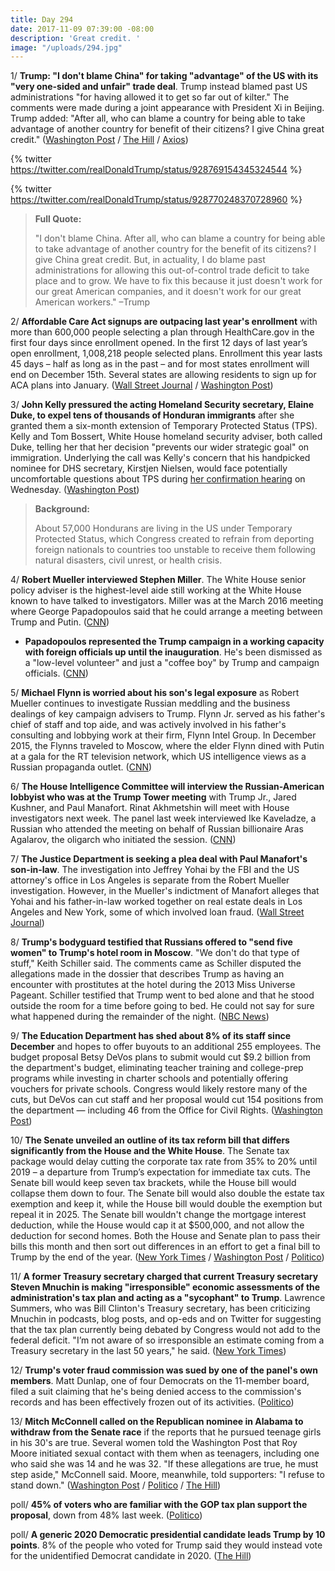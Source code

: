 ```yaml
---
title: Day 294
date: 2017-11-09 07:39:00 -08:00
description: 'Great credit. '
image: "/uploads/294.jpg"
---
```


1/ **Trump: "I don't blame China" for taking "advantage" of the US with its "very one-sided and unfair" trade deal**. Trump instead blamed past US administrations "for having allowed it to get so far out of kilter." The comments were made during a joint appearance with President Xi in Beijing. Trump added: "After all, who can blame a country for being able to take advantage of another country for benefit of their citizens? I give China great credit." ([Washington Post](https://www.washingtonpost.com/news/post-politics/wp/2017/11/08/in-beijing-trump-lavishes-praise-on-chinese-leader-touts-great-chemistry-between-them/) / [The Hill](http://thehill.com/homenews/administration/359544-trump-blames-predecessors-not-china-for-unfair-trade-practices) / [Axios](https://www.axios.com/trump-to-chinese-leaders-i-dont-blame-you-for-taking-advantage-of-us-2508033176.html))

{% twitter https://twitter.com/realDonaldTrump/status/928769154345324544 %}

{% twitter https://twitter.com/realDonaldTrump/status/928770248370728960 %}

> **Full Quote:**
>
> "I don't blame China. After all, who can blame a country for being able to take advantage of another country for the benefit of its citizens? I give China great credit. But, in actuality, I do blame past administrations for allowing this out-of-control trade deficit to take place and to grow. We have to fix this because it just doesn't work for our great American companies, and it doesn't work for our great American workers." –Trump

2/ **Affordable Care Act signups are outpacing last year's enrollment** with more than 600,000 people selecting a plan through HealthCare.gov in the first four days since enrollment opened. In the first 12 days of last year’s open enrollment, 1,008,218 people selected plans. Enrollment this year lasts 45 days – half as long as in the past – and for most states enrollment will end on December 15th. Several states are allowing residents to sign up for ACA plans into January. ([Wall Street Journal](https://www.wsj.com/articles/insurers-see-jump-in-sign-ups-for-affordable-care-act-1510241580) / [Washington Post](https://www.washingtonpost.com/news/powerpost/wp/2017/11/06/aca-signups-spike-at-open-enrollments-start/))

3/ **John Kelly pressured the acting Homeland Security secretary, Elaine Duke, to expel tens of thousands of Honduran immigrants** after she granted them a six-month extension of Temporary Protected Status (TPS). Kelly and Tom Bossert, White House homeland security adviser, both called Duke, telling her that her decision "prevents our wider strategic goal" on immigration. Underlying the call was Kelly's concern that his handpicked nominee for DHS secretary, Kirstjen  Nielsen, would face potentially uncomfortable questions about TPS during [her confirmation hearing](https://www.washingtonpost.com/world/national-security/kirstjen-nielsen-trumps-nominee-to-lead-homeland-security-sails-through-confirmation-hearing/2017/11/08/1b8ca08e-c4ad-11e7-84bc-5e285c7f4512_story.html) on Wednesday. ([Washington Post](https://www.washingtonpost.com/world/national-security/white-house-chief-of-staff-tried-to-pressure-acting-dhs-secretary-to-expel-thousands-of-hondurans-officials-say/2017/11/09/914d3700-c54a-11e7-a441-3a768c8586f1_story.html))

> **Background:**
>
> About 57,000 Hondurans are living in the US under Temporary Protected Status, which Congress created to refrain from deporting foreign nationals to countries too unstable to receive them following natural disasters, civil unrest, or health crisis.

4/ **Robert Mueller interviewed Stephen Miller**. The White House senior policy adviser is the highest-level aide still working at the White House known to have talked to investigators. Miller was at the March 2016 meeting where George Papadopoulos said that he could arrange a meeting between Trump and Putin. ([CNN](http://www.cnn.com/2017/11/09/politics/stephen-miller-interviewed-special-counsel-russia-investigation/))

* **Papadopoulos represented the Trump campaign in a working capacity with foreign officials up until the inauguration**. He's been dismissed as a "low-level volunteer" and just a "coffee boy" by Trump and campaign officials. ([CNN](http://www.cnn.com/2017/11/09/politics/papadopoulos-meetings-coffee-boy/index.html))

5/ **Michael Flynn is worried about his son's legal exposure** as Robert Mueller continues to investigate Russian meddling and the business dealings of key campaign advisers to Trump. Flynn Jr. served as his father's chief of staff and top aide, and was actively involved in his father's consulting and lobbying work at their firm, Flynn Intel Group.  In December 2015, the Flynns traveled to Moscow, where the elder Flynn dined with Putin at a gala for the RT television network, which US intelligence views as a Russian propaganda outlet. ([CNN](http://www.cnn.com/2017/11/08/politics/michael-flynn-son-special-counsel-russia-investigation/index.html))

6/ **The House Intelligence Committee will interview the Russian-American lobbyist who was at the Trump Tower meeting** with Trump Jr., Jared Kushner, and Paul Manafort. Rinat Akhmetshin will meet with House investigators next week. The panel last week interviewed Ike Kaveladze, a Russian who attended the meeting on behalf of Russian billionaire Aras Agalarov, the oligarch who initiated the session. ([CNN](http://www.cnn.com/2017/11/09/politics/lobbyist-house-intelligence-interview/index.html))

7/ **The Justice Department is seeking a plea deal with Paul Manafort's son-in-law**. The investigation into Jeffrey Yohai by the FBI and the US attorney's office in Los Angeles is separate from the Robert Mueller investigation. However, in the Mueller's indictment of Manafort alleges that Yohai and his father-in-law worked together on real estate deals in Los Angeles and New York, some of which involved loan fraud. ([Wall Street Journal](https://www.wsj.com/articles/prosecutors-seek-plea-deal-with-manaforts-former-son-in-law-1510223581))

8/ **Trump's bodyguard testified that Russians offered to "send five women" to Trump's hotel room in Moscow**. "We don't do that type of stuff," Keith Schiller said. The comments came as Schiller disputed the allegations made in the dossier that describes Trump as having an encounter with prostitutes at the hotel during the 2013 Miss Universe Pageant. Schiller testified that Trump went to bed alone and that he stood outside the room for a time before going to bed. He could not say for sure what happened during the remainder of the night. ([NBC News](https://www.nbcnews.com/news/us-news/trump-bodyguard-testifies-russian-offered-trump-women-was-turned-down-n819386))

9/ **The Education Department has shed about 8% of its staff since December** and hopes to offer buyouts to an additional 255 employees. The budget proposal Betsy DeVos plans to submit would cut $9.2 billion from the department's budget, eliminating teacher training and college-prep programs while investing in charter schools and potentially offering vouchers for private schools. Congress would likely restore many of the cuts, but DeVos can cut staff and her proposal would cut 154 positions from the department — including 46 from the Office for Civil Rights. ([Washington Post](https://www.washingtonpost.com/local/education/inside-betsy-devoss-efforts-to-shrink-the-education-department/2017/11/08/fc03884c-ba64-11e7-be94-fabb0f1e9ffb_story.html))

10/ **The Senate unveiled an outline of its tax reform bill that differs significantly from the House and the White House**. The Senate tax package would delay cutting the corporate tax rate from 35% to 20% until 2019 – a departure from Trump’s expectation for immediate tax cuts. The Senate bill would keep seven tax brackets, while the House bill would collapse them down to four. The Senate bill would also double the estate tax exemption and keep it, while the House bill would double the exemption but repeal it in 2025. The Senate bill wouldn't change the mortgage interest deduction, while the House would cap it at $500,000, and not allow the deduction for second homes. Both the House and Senate plan to pass their bills this month and then sort out differences in an effort to get a final bill to Trump by the end of the year. ([New York Times](https://www.nytimes.com/2017/11/09/us/politics/facing-math-trouble-house-panel-races-to-adjust-tax-bill.html) / [Washington Post](https://www.washingtonpost.com/business/economy/senate-gop-plan-would-delay-corporate-tax-cut-until-2019-breaking-with-trump/2017/11/09/92ea07ec-c55d-11e7-afe9-4f60b5a6c4a0_story.html) / [Politico](https://www.politico.com/story/2017/11/09/senate-tax-bill-2017-244743))

11/ **A former Treasury secretary charged that current Treasury secretary Steven Mnuchin is making "irresponsible" economic assessments of the administration's tax plan and acting as a "sycophant" to Trump**. Lawrence Summers, who was Bill Clinton's Treasury secretary, has been criticizing Mnuchin in podcasts, blog posts, and op-eds and on Twitter for suggesting that the tax plan currently being debated by Congress would not add to the federal deficit. "I’m not aware of so irresponsible an estimate coming from a Treasury secretary in the last 50 years," he said. ([New York Times](https://www.nytimes.com/2017/11/08/us/politics/larry-summers-mnuchin-treasury.html))

12/ **Trump's voter fraud commission was sued by one of the panel's own members**. Matt Dunlap, one of four Democrats on the 11-member board, filed a suit claiming that he's being denied access to the commission's records and has been effectively frozen out of its activities. ([Politico](https://www.politico.com/story/2017/11/09/trump-voter-fraud-commission-lawsuit-matt-dunlap-244741))

13/ **Mitch McConnell called on the Republican nominee in Alabama to withdraw from the Senate race** if the reports that he pursued teenage girls in his 30's are true. Several women told the Washington Post that Roy Moore initiated sexual contact with them when as teenagers, including one who said she was 14 and he was 32. "If these allegations are true, he must step aside," McConnell said. Moore, meanwhile, told supporters: "I refuse to stand down." ([Washington Post](https://www.washingtonpost.com/investigations/woman-says-roy-moore-initiated-sexual-encounter-when-she-was-14-he-was-32/2017/11/09/1f495878-c293-11e7-afe9-4f60b5a6c4a0_story.html) / [Politico](https://www.politico.com/story/2017/11/09/roy-moore-sex-accusations-244747) / [The Hill](http://thehill.com/homenews/campaign/359713-moore-after-sexual-allegations-i-refuse-to-stand-down))

poll/ **45% of voters who are familiar with the GOP tax plan support the proposal**, down from 48% last week. ([Politico](https://www.politico.com/story/2017/11/09/poll-support-for-gop-tax-plan-ticks-down-but-remains-positive-244715))

poll/ **A generic 2020 Democratic presidential candidate leads Trump by 10 points**. 8% of the people who voted for Trump said they would instead vote for the unidentified Democrat candidate in 2020. ([The Hill](http://thehill.com/homenews/campaign/359553-poll-generic-democrat-leading-trump-by-10-points))
